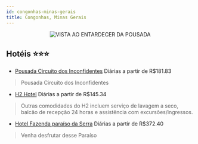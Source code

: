 ```yaml
---
id: congonhas-minas-gerais
title: Congonhas, Minas Gerais
---
```


<center><img src="https://static.hotelurbano.com/reservas/prod0/3/3992/54bfa5f05bc2d_10364175_741163829298047_2073429853783790114_n.jpg" alt="VISTA AO ENTARDECER DA POUSADA" /></center>


## Hotéis ⭐️⭐️⭐️

-    [Pousada Circuito dos Inconfidentes](https://www.hurb.com/aud/https://www.hurb.com/hoteis/congonhas/pousada-circuito-dos-inconfidentes-3992?cmp=18055) Diárias a partir de R$181.83
   > Pousada Circuito dos Inconfidentes
-    [H2 Hotel](https://www.hurb.com/aud/https://www.hurb.com/hoteis/congonhas/h2-hotel-9944?cmp=18055) Diárias a partir de R$145.34
   > Outras comodidades do H2 incluem serviço de lavagem a seco, balcão de recepção 24 horas e assistência com excursões/ingressos.
-    [Hotel Fazenda paraíso da Serra](https://www.hurb.com/aud/https://www.hurb.com/hoteis/congonhas/hotel-fazenda-de-carvalho-barros-8632?cmp=18055) Diárias a partir de R$372.40
   > Venha desfrutar desse Paraíso
